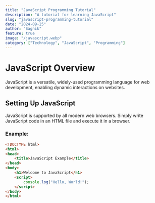 ```yaml
---
title: "JavaScript Programming Tutorial"
description: "A tutorial for learning JavaScript"
slug: "javascript-programming-tutorial"
date: "2024-09-25"
author: "Sagnik"
feature: true
image: "/javascript.webp"
category: ["Technology", "JavaScript", "Programming"]
---
```


# JavaScript Overview

JavaScript is a versatile, widely-used programming language for web development, enabling dynamic interactions on websites.

## Setting Up JavaScript

JavaScript is supported by all modern web browsers. Simply write JavaScript code in an HTML file and execute it in a browser.

### Example:

```html
<!DOCTYPE html>
<html>
<head>
    <title>JavaScript Example</title>
</head>
<body>
    <h1>Welcome to JavaScript</h1>
    <script>
        console.log("Hello, World!");
    </script>
</body>
</html>
